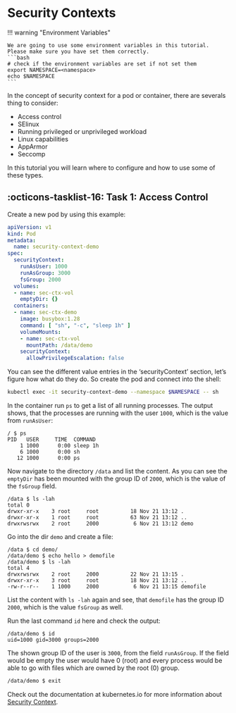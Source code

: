 # Security Contexts

!!! warning "Environment Variables"

    We are going to use some environment variables in this tutorial. Please make sure you have set them correctly.
    ```bash
    # check if the environment variables are set if not set them
    export NAMESPACE=<namespace>
    echo $NAMESPACE
    ```

In the concept of security context for a pod or container, there are severals thing to consider:

- Access control
- SElinux
- Running privileged or unprivileged workload
- Linux capabilities
- AppArmor
- Seccomp

In this tutorial you will learn where to configure and how to use some of these types.

## :octicons-tasklist-16: **Task 1**: Access Control
Create a new pod by using this example:

```yaml
apiVersion: v1
kind: Pod
metadata:
  name: security-context-demo
spec:
  securityContext:
    runAsUser: 1000
    runAsGroup: 3000
    fsGroup: 2000
  volumes:
  - name: sec-ctx-vol
    emptyDir: {}
  containers:
  - name: sec-ctx-demo
    image: busybox:1.28
    command: [ "sh", "-c", "sleep 1h" ]
    volumeMounts:
    - name: sec-ctx-vol
      mountPath: /data/demo
    securityContext:
      allowPrivilegeEscalation: false
```

You can see the different value entries in the ‘securityContext’ section, let’s figure how what do they do. 
So create the pod and connect into the shell:

```bash
kubectl exec -it security-context-demo --namespace $NAMESPACE -- sh
```

In the container run `ps` to get a list of all running processes. The output shows, that the processes are running with the user `1000`, which is the value from `runAsUser`:

```
/ $ ps
PID   USER     TIME  COMMAND
    1 1000      0:00 sleep 1h
    6 1000      0:00 sh
   12 1000      0:00 ps
```

Now navigate to the directory `/data` and list the content. As you can see the `emptyDir` has been mounted with the group ID of `2000`, which is the value of the `fsGroup` field.

```
/data $ ls -lah
total 0
drwxr-xr-x    3 root     root          18 Nov 21 13:12 .
drwxr-xr-x    1 root     root          63 Nov 21 13:12 ..
drwxrwsrwx    2 root     2000           6 Nov 21 13:12 demo
```

Go into the dir `demo` and create a file:

```
/data $ cd demo/
/data/demo $ echo hello > demofile
/data/demo $ ls -lah
total 4
drwxrwsrwx    2 root     2000          22 Nov 21 13:15 .
drwxr-xr-x    3 root     root          18 Nov 21 13:12 ..
-rw-r--r--    1 1000     2000           6 Nov 21 13:15 demofile
```

List the content with `ls -lah` again and see, that `demofile` has the group ID `2000`, which is the value `fsGroup` as well.

Run the last command `id` here and check the output:

```
/data/demo $ id
uid=1000 gid=3000 groups=2000
```

The shown group ID of the user is `3000`, from the field `runAsGroup`. If the field would be empty the user would have 0 (root) and every process would be able to go with files which are owned by the root (0) group.

```bash
/data/demo $ exit
```

Check out the documentation at kubernetes.io for more information about [Security Context](https://kubernetes.io/docs/tasks/configure-pod-container/security-context/).
